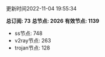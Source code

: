 更新时间2022-11-04 19:55:34

**总订阅: 73**
**总节点: 2026**
**有效节点: 1139**
- ss节点: 748
- v2ray节点: 263
- trojan节点: 128
